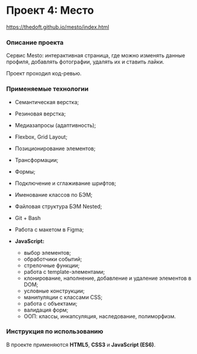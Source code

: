 # Проект 4: Место

https://thedoft.github.io/mesto/index.html

### Описание проекта

Сервис Mesto: интерактивная страница, где можно изменять данные профиля, добавлять фотографии, удалять их и ставить лайки.

Проект проходил код-ревью.

### Применяемые технологии

* Семантическая верстка;
* Резиновая верстка;
* Медиазапросы (адаптивность);
* Flexbox, Grid Layout;
* Позиционирование элементов;
* Трансформации;
* Формы;
* Подключение и сглаживание шрифтов;
* Именование классов по БЭМ;
* Файловая структура БЭМ Nested;
* Git + Bash
* Работа с макетом в Figma;

* __JavaScript:__
  * выбор элементов;
  * обработчики событий;
  * стрелочные функции;
  * работа с template-элементами;
  * клонирование, наполнение, добавление и удаление элементов в DOM;
  * условные конструкции;
  * манипуляции с классами CSS;
  * работа с объектами;
  * валидация форм;
  * ООП: классы, инкапсуляция, наследование, полиморфизм.

### Инструкция по использованию

В проекте применяются __HTML5__, __CSS3__ и __JavaScript (ES6)__.
